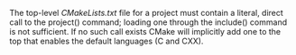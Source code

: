 The top-level *CMakeLists.txt* file for a project must contain a literal, direct call to the project() command; loading one through the include() command is not sufficient. If no such call exists CMake will implicitly add one to the top that enables the default languages (C and CXX).
<!--stackedit_data:
eyJoaXN0b3J5IjpbOTgwMjYyMTQ2XX0=
-->